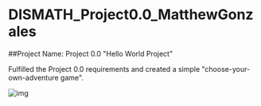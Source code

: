 # DISMATH_Project0.0_MatthewGonzales

##Project Name: Project 0.0 "Hello World Project" 

Fulfilled the Project 0.0 requirements and created a simple "choose-your-own-adventure game".


![img](http://i.imgur.com/6r5vv4J.jpg)
